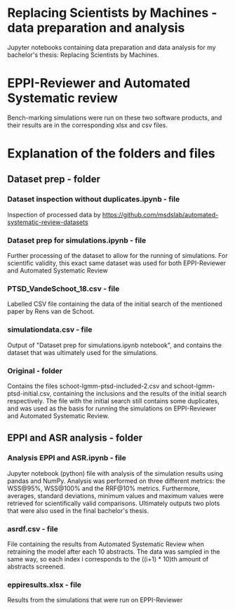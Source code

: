 # Replacing Scientists by Machines - data preparation and analysis
Jupyter notebooks containing data preparation and data analysis for my bachelor's thesis: Replacing Scientists by Machines.

# EPPI-Reviewer and Automated Systematic review
Bench-marking simulations were run on these two software products, and their results are in the corresponding xlsx and csv files.

# Explanation of the folders and files

## Dataset prep - folder

### Dataset inspection without duplicates.ipynb - file
Inspection of processed data by https://github.com/msdslab/automated-systematic-review-datasets

### Dataset prep for simulations.ipynb - file
Further processing of the dataset to allow for the running of simulations. For scientific validity, this exact same dataset was used for both EPPI-Reviewer and Automated Systematic Review

### PTSD_VandeSchoot_18.csv - file
Labelled CSV file containing the data of the initial search of the mentioned paper by Rens van de Schoot.

### simulationdata.csv - file
Output of "Dataset prep for simulations.ipynb notebook", and contains the dataset that was ultimately used for the simulations.

### Original - folder
Contains the files schoot-lgmm-ptsd-included-2.csv and schoot-lgmm-ptsd-initial.csv, containing the inclusions and the results of the initial search respectively. The file with the initial search still contains some duplicates, and was used as the basis for running the simulations on EPPI-Reviewer and Automated Systematic Review.

## EPPI and ASR analysis - folder

### Analysis EPPI and ASR.ipynb - file
Jupyter notebook (python) file with analysis of the simulation results using pandas and NumPy. Analysis was performed on three different metrics: the WSS@95%, WSS@100% and the RRF@10% metrics. Furthermore, averages, standard deviations, minimum values and maximum values were retrieved for scientifically valid comparisons. Ultimately outputs two plots that were also used in the final bachelor's thesis. 

### asrdf.csv - file
File containing the results from Automated Systematic Review when retraining the model after each 10 abstracts. The data was sampled in the same way, so each index i corresponds to the ((i+1) * 10)th amount of abstracts screened.

### eppiresults.xlsx - file
Results from the simulations that were run on EPPI-Reviewer
